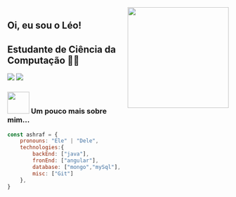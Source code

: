 <img align='right' src="https://media.giphy.com/media/M9gbBd9nbDrOTu1Mqx/giphy.gif" width="230">

## Oi, eu sou o Léo! 
## Estudante de Ciência da Computação 👨‍💻




[![](https://img.shields.io/badge/LinkedIn-ashrafkm-blue)](https://www.linkedin.com/in/ashraf-k-m-149a3494/)
[![](https://img.shields.io/badge/Gmail-ashrafkm010%40gmail.com-red)](mailto:ashrafkm010@gmail.com)


### <img src="https://media.giphy.com/media/VgCDAzcKvsR6OM0uWg/giphy.gif" width="50"> Um pouco mais sobre mim...  

```javascript
const ashraf = {
    pronouns: "Ele" | "Dele",
    technologies:{
        backEnd: ["java"],
        fronEnd: ["angular"],
        database: ["mongo","mySql"],
        misc: ["Git"]
    },
}
```
